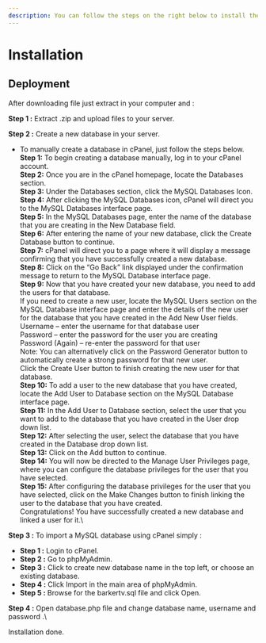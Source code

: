 ```yaml
---
description: You can follow the steps on the right below to install the script.
---
```


# Installation

## Deployment

After downloading file just extract in your computer and :

**Step 1 :** Extract .zip and upload files to your server.

**Step 2 :** Create a new database in your server.

* To manually create a database in cPanel, just follow the steps below.\
  **Step 1:** To begin creating a database manually, log in to your cPanel account.\
  **Step 2:** Once you are in the cPanel homepage, locate the Databases section.\
  **Step 3:** Under the Databases section, click the MySQL Databases Icon.\
  **Step 4:** After clicking the MySQL Databases icon, cPanel will direct you to the MySQL Databases interface page.\
  **Step 5:** In the MySQL Databases page, enter the name of the database that you are creating in the New Database field.\
  **Step 6:** After entering the name of your new database, click the Create Database button to continue.\
  **Step 7:** cPanel will direct you to a page where it will display a message confirming that you have successfully created a new database.\
  **Step 8:** Click on the “Go Back” link displayed under the confirmation message to return to the MySQL Database interface page.\
  **Step 9:** Now that you have created your new database, you need to add the users for that database.\
  If you need to create a new user, locate the MySQL Users section on the MySQL Database interface page and enter the details of the new user for the database that you have created in the Add New User fields.\
  Username – enter the username for that database user\
  Password – enter the password for the user you are creating\
  Password (Again) – re-enter the password for that user\
  Note: You can alternatively click on the Password Generator button to automatically create a strong password for that new user.\
  Click the Create User button to finish creating the new user for that database.\
  **Step 10:** To add a user to the new database that you have created, locate the Add User to Database section on the MySQL Database interface page.\
  **Step 11:** In the Add User to Database section, select the user that you want to add to the database that you have created in the User drop down list.\
  **Step 12:** After selecting the user, select the database that you have created in the Database drop down list.\
  **Step 13:** Click on the Add button to continue.\
  **Step 14:** You will now be directed to the Manage User Privileges page, where you can configure the database privileges for the user that you have selected.\
  **Step 15:** After configuring the database privileges for the user that you have selected, click on the Make Changes button to finish linking the user to the database that you have created.\
  Congratulations! You have successfully created a new database and linked a user for it.\


**Step 3 :** To import a MySQL database using cPanel simply :

* **Step 1 :** Login to cPanel.
* **Step 2 :** Go to phpMyAdmin.
* **Step 3 :** Click to create new database name in the top left, or choose an existing database.
* **Step 4 :** Click Import in the main area of phpMyAdmin.
* **Step 5 :** Browse for the barkertv.sql file and click Open.



**Step 4 :** Open database.php file and change database name, username and password .\


Installation done.
